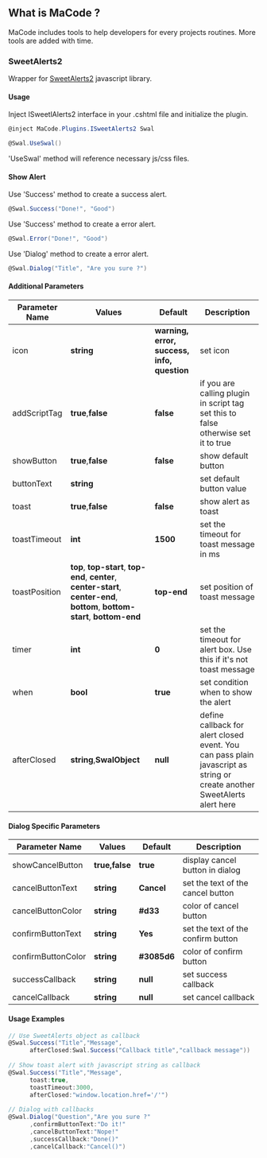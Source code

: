 ## **What is MaCode ?**

MaCode includes tools to help developers for every projects routines. More tools are added with time.

### **SweetAlerts2**

Wrapper for [SweetAlerts2](https://sweetalert2.github.io/) javascript library.

  #### Usage
  
  Inject ISweetlAlerts2 interface in your .cshtml file and initialize the plugin.
  
  ```csharp
  @inject MaCode.Plugins.ISweetAlerts2 Swal
  
  @Swal.UseSwal()
  ```
  'UseSwal' method will reference necessary js/css files.
  
  #### Show Alert
  Use 'Success' method to create a success alert.
  ```csharp
  @Swal.Success("Done!", "Good")
  ```
  Use 'Success' method to create a error alert.
  ```csharp
  @Swal.Error("Done!", "Good")
  ```
  Use 'Dialog' method to create a error alert.
  ```csharp
  @Swal.Dialog("Title", "Are you sure ?")
  ```
  #### Additional Parameters
  
| Parameter Name | Values | Default | Description |
| -------------  | ------ | ------- | ----------- |
| icon   | **string**| **warning, error, success, info, question** | set icon|
| addScriptTag   | **true**,**false**|**false**| if you are calling plugin in script tag set this to false otherwise set it to true |
| showButton   | **true**,**false**|**false**| show default button |
| buttonText   | **string**| | set default button value|
| toast   | **true**,**false**|**false** | show alert as toast |
| toastTimeout   | **int**|**1500** | set the timeout for toast message in ms |
| toastPosition   | **top**, **top-start**, **top-end**, **center**, **center-start**, **center-end**, **bottom**, **bottom-start**,  **bottom-end**|**top-end** | set position of toast message |
| timer   | **int**|**0** | set the timeout for alert box. Use this if it's not toast message |
| when   | **bool**|**true** | set condition when to show the alert |
| afterClosed   | **string**,**SwalObject**|**null** | define callback for alert closed event. You can pass plain javascript as string or create another SweetAlerts alert here |

  #### Dialog Specific Parameters
| Parameter Name | Values | Default | Description |
| -------------  | ------ | ------- | ----------- |
| showCancelButton  | **true,false** | **true** | display cancel button in dialog |
| cancelButtonText  | **string** | **Cancel** | set the text of the cancel button |
| cancelButtonColor  | **string** | **#d33** | color of cancel button |
| confirmButtonText  | **string** | **Yes** | set the text of the confirm button |
| confirmButtonColor  | **string** | **#3085d6** | color of confirm button |
| successCallback  | **string** | **null** | set success callback |
| cancelCallback  | **string** | **null** | set cancel callback |

 #### Usage Examples
 
  ```csharp
  // Use SweetAlerts object as callback
  @Swal.Success("Title","Message",
        afterClosed:Swal.Success("Callback title","callback message"))
        
  // Show toast alert with javascript string as callback
  @Swal.Success("Title","Message",
        toast:true,
        toastTimeout:3000,
        afterClosed:"window.location.href='/'")
        
  // Dialog with callbacks
  @Swal.Dialog("Question","Are you sure ?"
        ,confirmButtonText:"Do it!"
        ,cancelButtonText:"Nope!"
        ,successCallback:"Done()"
        ,cancelCallback:"Cancel()")
  ```
  
